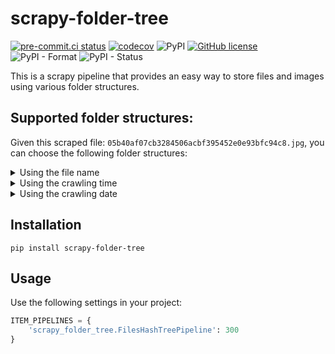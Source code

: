 # scrapy-folder-tree

[![pre-commit.ci status](https://results.pre-commit.ci/badge/github/sp1thas/scrapy-folder-tree/master.svg)](https://results.pre-commit.ci/latest/github/sp1thas/scrapy-folder-tree/master)
[![codecov](https://codecov.io/gh/sp1thas/scrapy-folder-tree/branch/master/graph/badge.svg?token=Y4LGLWOD11)](https://codecov.io/gh/sp1thas/scrapy-folder-tree)
![PyPI](https://img.shields.io/pypi/v/scrapy-folder-tree)
[![GitHub license](https://img.shields.io/github/license/sp1thas/scrapy-folder-tree)](https://github.com/sp1thas/scrapy-folder-tree/blob/master/LICENSE)
![PyPI - Format](https://img.shields.io/pypi/format/scrapy-folder-tree)
![PyPI - Status](https://img.shields.io/pypi/status/scrapy-folder-tree)

This is a scrapy pipeline that provides an easy way to store files and images using various folder structures.


## Supported folder structures:

Given this scraped file: `05b40af07cb3284506acbf395452e0e93bfc94c8.jpg`, you can choose the following folder structures:


<details>
  <summary>Using the file name</summary>

  class: `scrapy-folder-tree.ImagesHashTreePipeline`

  ```
  full
  ├── 0
  .   ├── 5
  .   .   ├── b
  .   .   .   ├── 05b40af07cb3284506acbf395452e0e93bfc94c8.jpg
  ```
</details>


<details>
  <summary>Using the crawling time</summary>

  class: `scrapy-folder-tree.ImagesTimeTreePipeline`

  ```
  full
  ├── 0
  .   ├── 11
  .   .   ├── 48
  .   .   .   ├── 05b40af07cb3284506acbf395452e0e93bfc94c8.jpg
  ```
</details>


<details>
  <summary>Using the crawling date</summary>

  class: `scrapy-folder-tree.ImagesDateTreePipeline`

  ```
  full
  ├── 2022
  .   ├── 1
  .   .   ├── 24
  .   .   .   ├── 05b40af07cb3284506acbf395452e0e93bfc94c8.jpg
  ```
</details>


## Installation

```shell
pip install scrapy-folder-tree
```

## Usage

Use the following settings in your project:
```python
ITEM_PIPELINES = {
    'scrapy_folder_tree.FilesHashTreePipeline': 300
}
```

